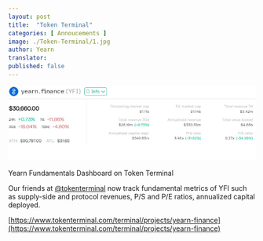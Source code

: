 ```yaml
---
layout: post
title:  "Token Terminal"
categories: [ Annoucements ]
image: ./Token-Terminal/1.jpg
author: Yearn
translator: 
published: false
---
```


![](1.jpg)

Yearn Fundamentals Dashboard on Token Terminal

Our friends at [@tokenterminal](https://twitter.com/tokenterminal) now track fundamental metrics of YFI such as supply-side and protocol revenues, P/S and P/E ratios, annualized capital deployed.

[https://www.tokenterminal.com/terminal/projects/yearn-finance](https://www.tokenterminal.com/terminal/projects/yearn-finance)
